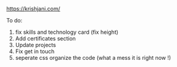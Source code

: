https://krishjani.com/


To do:

1) fix skills and technology card (fix height)
2) Add certificates section
3) Update projects
4) Fix get in touch
5) seperate css organize the code (what a mess it is right now !)
